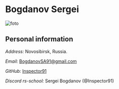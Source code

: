 # Bogdanov Sergei  

![foto](https://ibb.co/7NsWtJ6)  

## Personal information  

*Address:* Novosibirsk, Russia.  

*Email:* BogdanovSA91@gmail.com  

*GitHub:* [Inspector91](https://github.com/Inspector91)  

*Discord rs-school:* Sergei Bogdanov (@Inspector91)  
